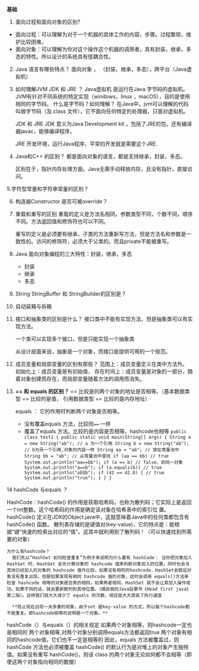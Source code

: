 **基础**

1. 面向过程和面向对象的区别?
  
- 面向过程：可以理解为对于一个机器的具体工作的内容，步骤。过程繁琐，维护比较困难。
- 面向对象：可以理解为你对这个操作这个机器的调用者。具有封装，继承，多态的特性。所以设计的系统具有低耦合性。
2. Java 语言有哪些特点？
	面向对象 ， （封装，继承，多态），跨平台（Java虚拟机）
3. 如何理解JVM JDK 和 JRE ？
	Java虚拟机 是运行在Java 字节码的虚拟机。JVM有针对不同系统的特定实现（windows，linux ，macOS），目的是使用相同的字节码。
   什么是字节码？如何理解？
	在Java中，jvm可以理解的代码叫做字节码（及.class 文件），它不面向任何特定的处理器，只面对虚拟机。

   JDK 和 JRE 
	JDK 意义为Java Development kit ，包括了JRE的包，还有编译器javac，能够编译程序。
	
	JRE 开发环境，运行Java程序，平常的开发就是需要这个JRE.

4. Java和C++ 的区别？
	都是面向对象的语言，都是支持继承，封装，多态。
	
	区别在于，指针内存处理方面。Java无需手动释放内存，且没有指针，直接访问。

5.字符型常量和字符串常量的区别？

6. 构造器Constructor 是否可被override？
   	
7. 重载和重写的区别
	重载的定义是方法名相同，参数类型不同，个数不同，顺序不同。方法返回值和修饰符也可以不同。
	
	重写的定义是必须要有继承，子类的方法重新写方法，但是方法名和参数是一致性的。访问的修饰符，必须大于父类的。而且private不能被重写。

8.  Java 面向对象编程的三大特性：封装，继承，多态
	- 封装
	- 继承
	- 多态
9. String StringBuffer 和 StringBuilder的区别是？
	
10. 自动装箱与拆箱


11. 接口和抽象类的区别是什么？
	 接口类中不能有实现方法，但是抽象类可以有实现方法。
	
	 一个类可以实现多个接口，但是只能实现一个抽象类

	从设计层面来说，抽象是一个对象，而接口是提供可用的一个规范。

12. 成员变量和局部变量的区别有那些？
	范围上：成员变量定义在类中方法外。
	初始化上：成员变量是有初始值，
	存在时间上：成员变量是对象的一部分，随着对象创建而存在，而局部变量随着方法的调用而消失。

13. **== 和 equals 的区别？**
	== 比较是的两个对象的地址是否相等。（基本数据类型 == 比较的是值， 引用数据类型 == 比较的是内存地址）
	
	equals ： 它的作用时判断两个对象是否相等。
	- 没有覆盖equals 方法，比较同`==` 一样
	- 覆盖了equals 方法。比较的是内容是否相等。hashcode也相等
	`` public class test1 {
    public static void main(String[] args) {
        String a = new String("ab"); // a 为一个引用
        String b = new String("ab"); // b为另一个引用,对象的内容一样
        String aa = "ab"; // 放在常量池中
        String bb = "ab"; // 从常量池中查找
        if (aa == bb) // true
            System.out.println("aa==bb");
        if (a == b) // false，非同一对象
            System.out.println("a==b");
        if (a.equals(b)) // true
            System.out.println("aEQb");
        if (42 == 42.0) { // true
            System.out.println("true");
        }
    }
	} ``

14 hashCode 与equals ？

  HashCode：hashCode() 的作用是获取哈希码，也称为散列码；它实际上是返回一个int整数。这个哈希码的作用是确定该对象在哈希表中的索引位	置。hashCode() 定义在JDK的Object.java中，这就意味着Java中的任何类都包含有hashCode() 函数。
	散列表存储的是键值对(key-value)，它的特点是：能根据“键”快速的检索出对应的“值”。这其中就利用到了散列码！（可以快速找到所需要的对象）

	为什么有hashcode？
      我们先以“HashSet 如何检查重复”为例子来说明为什么要有 hashCode： 当你把对象加入 HashSet 时，HashSet 会先计算对象的 hashcode 值来判断对象加入的位置，同时也会与其他已经加入的对象的 hashcode 值作比较，如果没有相符的hashcode，HashSet会假设对象没有重复出现。但是如果发现有相同 hashcode 值的对象，这时会调用 equals()方法来检查 hashcode 相等的对象是否真的相同。如果两者相同，HashSet 就不会让其加入操作成功。如果不同的话，就会重新散列到其他位置。（摘自我的Java启蒙书《Head first java》第二版）。这样我们就大大减少了 equals 的次数，相应就大大提高了执行速度
		
	  **防止现在出现一夫多妻的现象，由于set 是key-value 的方式，所以每个hashcode都不能重复。即hashcode相等的说明是一个对象。**
	
hashCode（）与equals（）的相关规定
	如果两个对象相等，则hashcode一定也是相同的
	两个对象相等,对两个对象分别调用equals方法都返回true
	两个对象有相同的hashcode值，它们也不一定是相等的
	因此，equals 方法被覆盖过，则 hashCode 方法也必须被覆盖
	hashCode() 的默认行为是对堆上的对象产生独特值。如果没有重写 hashCode()，则该 class 的两个对象无论如何都不会相等（即使这两个对象指向相同的数据）